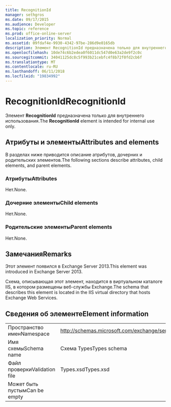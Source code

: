 ```yaml
---
title: RecognitionId
manager: sethgros
ms.date: 09/17/2015
ms.audience: Developer
ms.topic: reference
ms.prod: office-online-server
localization_priority: Normal
ms.assetid: 09fdaf4e-9930-4342-97be-286d9e0165db
description: Элемент RecognitionId предназначена только для внутреннего использования.
ms.openlocfilehash: 10de74c6b2edea0f6011dc547d0e63a2de9f2c0c
ms.sourcegitcommit: 34041125dc8c5f993b21cebfc4f8b72f0fd2cb6f
ms.translationtype: MT
ms.contentlocale: ru-RU
ms.lasthandoff: 06/11/2018
ms.locfileid: "19834992"
---
```

# <a name="recognitionid"></a><span data-ttu-id="4a8f7-103">RecognitionId</span><span class="sxs-lookup"><span data-stu-id="4a8f7-103">RecognitionId</span></span>

<span data-ttu-id="4a8f7-104">Элемент **RecognitionId** предназначена только для внутреннего использования.</span><span class="sxs-lookup"><span data-stu-id="4a8f7-104">The **RecognitionId** element is intended for internal use only.</span></span> 

## <a name="attributes-and-elements"></a><span data-ttu-id="4a8f7-105">Атрибуты и элементы</span><span class="sxs-lookup"><span data-stu-id="4a8f7-105">Attributes and elements</span></span>

<span data-ttu-id="4a8f7-106">В разделах ниже приводится описание атрибутов, дочерних и родительских элементов.</span><span class="sxs-lookup"><span data-stu-id="4a8f7-106">The following sections describe attributes, child elements, and parent elements.</span></span>
  
### <a name="attributes"></a><span data-ttu-id="4a8f7-107">Атрибуты</span><span class="sxs-lookup"><span data-stu-id="4a8f7-107">Attributes</span></span>

<span data-ttu-id="4a8f7-108">Нет.</span><span class="sxs-lookup"><span data-stu-id="4a8f7-108">None.</span></span>
  
### <a name="child-elements"></a><span data-ttu-id="4a8f7-109">Дочерние элементы</span><span class="sxs-lookup"><span data-stu-id="4a8f7-109">Child elements</span></span>

<span data-ttu-id="4a8f7-110">Нет.</span><span class="sxs-lookup"><span data-stu-id="4a8f7-110">None.</span></span>
  
### <a name="parent-elements"></a><span data-ttu-id="4a8f7-111">Родительские элементы</span><span class="sxs-lookup"><span data-stu-id="4a8f7-111">Parent elements</span></span>

<span data-ttu-id="4a8f7-112">Нет.</span><span class="sxs-lookup"><span data-stu-id="4a8f7-112">None.</span></span>
  
## <a name="remarks"></a><span data-ttu-id="4a8f7-113">Замечания</span><span class="sxs-lookup"><span data-stu-id="4a8f7-113">Remarks</span></span>

<span data-ttu-id="4a8f7-114">Этот элемент появился в Exchange Server 2013.</span><span class="sxs-lookup"><span data-stu-id="4a8f7-114">This element was introduced in Exchange Server 2013.</span></span>
  
<span data-ttu-id="4a8f7-115">Схема, описывающая этот элемент, находится в виртуальном каталоге IIS, в котором размещены веб-службы Exchange.</span><span class="sxs-lookup"><span data-stu-id="4a8f7-115">The schema that describes this element is located in the IIS virtual directory that hosts Exchange Web Services.</span></span>
  
## <a name="element-information"></a><span data-ttu-id="4a8f7-116">Сведения об элементе</span><span class="sxs-lookup"><span data-stu-id="4a8f7-116">Element information</span></span>

|||
|:-----|:-----|
|<span data-ttu-id="4a8f7-117">Пространство имен</span><span class="sxs-lookup"><span data-stu-id="4a8f7-117">Namespace</span></span>  <br/> |http://schemas.microsoft.com/exchange/services/2006/types  <br/> |
|<span data-ttu-id="4a8f7-118">Имя схемы</span><span class="sxs-lookup"><span data-stu-id="4a8f7-118">Schema name</span></span>  <br/> |<span data-ttu-id="4a8f7-119">Схема Types</span><span class="sxs-lookup"><span data-stu-id="4a8f7-119">Types schema</span></span>  <br/> |
|<span data-ttu-id="4a8f7-120">Файл проверки</span><span class="sxs-lookup"><span data-stu-id="4a8f7-120">Validation file</span></span>  <br/> |<span data-ttu-id="4a8f7-121">Types.xsd</span><span class="sxs-lookup"><span data-stu-id="4a8f7-121">Types.xsd</span></span>  <br/> |
|<span data-ttu-id="4a8f7-122">Может быть пустым</span><span class="sxs-lookup"><span data-stu-id="4a8f7-122">Can be empty</span></span>  <br/> ||
   

